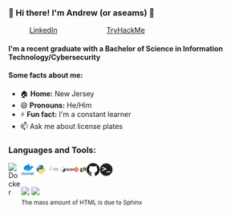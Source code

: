 ### 👋 Hi there! I'm Andrew (or aseams) 👋

&emsp;&emsp;&emsp;[LinkedIn](https://www.linkedin.com/in/andrew-seamon)&emsp;&emsp;&emsp;&emsp;&emsp;&emsp;&emsp;[TryHackMe](https://tryhackme.com/p/aseams)

#### I'm a recent graduate with a Bachelor of Science in Information Technology/Cybersecurity

#### Some facts about me:
- 🏠 **Home:** New Jersey
- 😄 **Pronouns:** He/Him
- ⚡ **Fun fact:** I'm a constant learner
- 📫 Ask me about license plates

### Languages and Tools:

<img align="left" alt="Docker" width="26px" src="https://cdn.iconscout.com/icon/free/png-512/virtualbox-3-569544.png" />
<img align="left" alt="Docker" width="26px" src="https://raw.githubusercontent.com/github/explore/80688e429a7d4ef2fca1e82350fe8e3517d3494d/topics/docker/docker.png" />
<img align="left" alt="Python" width="26px" src="https://raw.githubusercontent.com/github/explore/80688e429a7d4ef2fca1e82350fe8e3517d3494d/topics/python/python.png" />
<img align="left" alt="Python" width="26px" src="https://raw.githubusercontent.com/github/explore/80688e429a7d4ef2fca1e82350fe8e3517d3494d/topics/java/java.png" />
<img align="left" alt="Bash" width="26px" src="https://raw.githubusercontent.com/github/explore/80688e429a7d4ef2fca1e82350fe8e3517d3494d/topics/bash/bash.png" />
<img align="left" alt="Git" width="26px" src="https://raw.githubusercontent.com/github/explore/80688e429a7d4ef2fca1e82350fe8e3517d3494d/topics/git/git.png" />
<img align="left" alt="GitHub" width="26px" src="https://raw.githubusercontent.com/github/explore/78df643247d429f6cc873026c0622819ad797942/topics/github/github.png" />
<img align="left" alt="Terminal" width="26px" src="https://raw.githubusercontent.com/github/explore/80688e429a7d4ef2fca1e82350fe8e3517d3494d/topics/terminal/terminal.png" />

<br /><br />

<div>
  <img align=top width=45% src="https://github-readme-stats.vercel.app/api?username=aseams&show_icons=true&title_color=ffffff&icon_color=34abeb&text_color=daf7dc&bg_color=151515"/>
  <img align=top width=37.5% src="https://github-readme-stats.vercel.app/api/top-langs/?username=aseams&layout=compact&show_icons=true&title_color=ffffff&icon_color=34abeb&text_color=daf7dc&bg_color=151515"/>
  <br><sub>The mass amount of HTML is due to Sphinx</sub>
<div>
